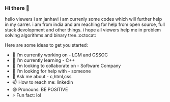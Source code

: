 ### Hi there 👋
hello viewers i am janhavi i am currenly some codes which will further help in my
carrer. i am from india and am reaching for help from open source, full stack devolopment
and other things. i hope all viewers help me in problem solving algorithms and binary
tree.:octocat:

Here are some ideas to get you started:

- 🔭 I’m currently working on - LGM and GSSOC
- 🌱 I’m currently learning - C++
- 👯 I’m looking to collaborate on - Software Company
- 🤔 I’m looking for help with - someone
- 💬 Ask me about - c,html,css
- 📫 How to reach me: linkedin 
- 😄 Pronouns: BE POSITIVE
- ⚡ Fun fact: lol

